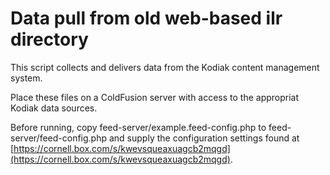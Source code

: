 # Data pull from old web-based ilr directory

This script collects and delivers data from the Kodiak content management system. 

Place these files on a ColdFusion server with access to the appropriat Kodiak data sources.

Before running, copy feed-server/example.feed-config.php to feed-server/feed-config.php and supply the configuration settings found at [https://cornell.box.com/s/kwevsqueaxuagcb2mqgd](https://cornell.box.com/s/kwevsqueaxuagcb2mqgd).
